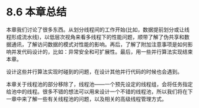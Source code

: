 # 8.6 本章总结

本章我们讨论了很多东西。从划分线程间的工作开始(比如，数据提前划分或让线程形成流水线)，以低层次视角来看多线程下的性能问题，顺带了解了伪共享和数据通讯，了解访问数据的模式对性能的影响。再后，了解了附加注意事项是如何影响并发代码设计的，比如：异常安全和可扩展性。最后，用一些并行算法实现结束本章。

设计这些并行算法实现时碰到的问题，在设计其他并行代码的时候也会遇到。

本章关于线程池的部分移除了，线程池——一个预先设定的线程组，会将任务指定给池中的线程。很多不错的想法可以用来设计一个不错的线程池，所以我们将在下一章中来了解一些有关线程池的问题，以及相关的高级线程管理方式。